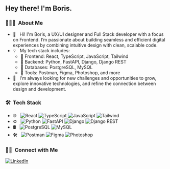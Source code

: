 <h2> Hey there! I'm Boris.</h2>

<h3> 👨🏻‍💻 &nbsp;About Me </h3>

- 👋 &nbsp; Hi! I'm Boris, a UX/UI designer and Full Stack developer with a focus on Frontend. I’m passionate about building seamless and efficient digital experiences by combining intuitive design with clean, scalable code.
- 💡 &nbsp; My tech stack includes:
  - 🔹 Frontend: React, TypeScript, JavaScript, Tailwind
  - 🔹 Backend: Python, FastAPI, Django, Django REST
  - 🔹 Databases: PostgreSQL, MySQL
  - 🔹 Tools: Postman, Figma, Photoshop, and more
- 🚀 &nbsp; I'm always looking for new challenges and opportunities to grow, explore innovative technologies, and refine the connection between design and development.

<h3> 🛠 &nbsp;Tech Stack</h3>

- 🌐 &nbsp;
  ![React](https://img.shields.io/badge/-React-333333?style=flat&logo=react)
  ![TypeScript](https://img.shields.io/badge/-TypeScript-333333?style=flat&logo=typescript)
  ![JavaScript](https://img.shields.io/badge/-JavaScript-333333?style=flat&logo=javascript)
  ![Tailwind](https://img.shields.io/badge/-Tailwind-333333?style=flat&logo=tailwindcss)
- ⚙️ &nbsp;
  ![Python](https://img.shields.io/badge/-Python-333333?style=flat&logo=python)
  ![FastAPI](https://img.shields.io/badge/-FastAPI-333333?style=flat&logo=fastapi)
  ![Django](https://img.shields.io/badge/-Django-333333?style=flat&logo=django)
  ![Django REST](https://img.shields.io/badge/-Django%20REST-333333?style=flat&logo=django)
- 🛢 &nbsp;
  ![PostgreSQL](https://img.shields.io/badge/-PostgreSQL-333333?style=flat&logo=postgresql)
  ![MySQL](https://img.shields.io/badge/-MySQL-333333?style=flat&logo=mysql)
- 🛠 &nbsp;
  ![Postman](https://img.shields.io/badge/-Postman-333333?style=flat&logo=postman)
  ![Figma](https://img.shields.io/badge/-Figma-333333?style=flat&logo=figma)
  ![Photoshop](https://img.shields.io/badge/-Photoshop-333333?style=flat&logo=adobe-photoshop)

<h3> 🤝🏻 &nbsp;Connect with Me </h3>

<p align="center">

<a href="https://www.linkedin.com/in/boris-alexander-masalyka-7b57b4234/"><img alt="LinkedIn" src="https://img.shields.io/badge/LinkedIn-0077B5?style=for-the-badge&logo=linkedin&logoColor=white"></a>
</p>


